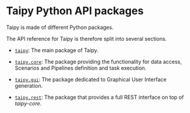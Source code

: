 # Taipy Python API packages

Taipy is made of different Python packages.

The API reference for Taipy is therefore split into several sections.

   - [`taipy`](reference/pkg_taipy.md): The main package of Taipy.

   - [`taipy.core`](reference/pkg_taipy.core/index.md): The package providing the functionality for data access, Scenarios and Pipelines
   definition and task execution.

   - [`taipy.gui`](reference/pkg_taipy.gui/index.md): The package dedicated to Graphical
      User Interface generation.

   - [`taipy.rest`](reference/pkg_taipy.rest/index.md): The package that provides a full
     REST interface on top of _taipy-core_.
